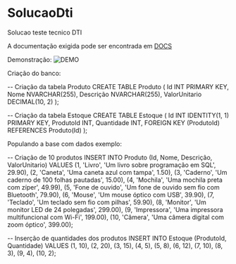 # SolucaoDti

Solucao teste tecnico DTI

A documentação exigida pode ser encontrada em
[DOCS](Documentacao.pdf)

Demonstração:
![DEMO](gifDemonstracao.gif)

Criação do banco:

-- Criação da tabela Produto
CREATE TABLE Produto (
Id INT PRIMARY KEY,
Nome NVARCHAR(255),
Descrição NVARCHAR(255),
ValorUnitario DECIMAL(10, 2)
);

-- Criação da tabela Estoque
CREATE TABLE Estoque (
Id INT IDENTITY(1, 1) PRIMARY KEY,
ProdutoId INT,
Quantidade INT,
FOREIGN KEY (ProdutoId) REFERENCES Produto(Id)
);

Populando a base com dados exemplo:

-- Criação de 10 produtos
INSERT INTO Produto (Id, Nome, Descrição, ValorUnitario) VALUES
(1, 'Livro', 'Um livro sobre programação em SQL', 29.90),
(2, 'Caneta', 'Uma caneta azul com tampa', 1.50),
(3, 'Caderno', 'Um caderno de 100 folhas pautadas', 15.00),
(4, 'Mochila', 'Uma mochila preta com zíper', 49.99),
(5, 'Fone de ouvido', 'Um fone de ouvido sem fio com Bluetooth', 79.90),
(6, 'Mouse', 'Um mouse óptico com USB', 39.90),
(7, 'Teclado', 'Um teclado sem fio com pilhas', 59.90),
(8, 'Monitor', 'Um monitor LED de 24 polegadas', 299.00),
(9, 'Impressora', 'Uma impressora multifuncional com Wi-Fi', 199.00),
(10, 'Câmera', 'Uma câmera digital com zoom óptico', 399.00);

-- Inserção de quantidades dos produtos
INSERT INTO Estoque (ProdutoId, Quantidade) VALUES
(1, 10),
(2, 20),
(3, 15),
(4, 5),
(5, 8),
(6, 12),
(7, 10),
(8, 3),
(9, 4),
(10, 2);
